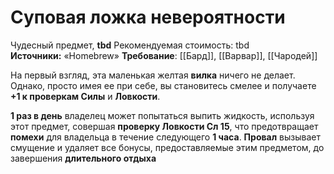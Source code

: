 # Суповая ложка невероятности

Чудесный предмет, **tbd**
Рекомендуемая стоимость: tbd
**Источники:** «Homebrew»
**Требование**: [[Бард]], [[Варвар]], [[Чародей]]

На первый взгляд, эта маленькая желтая **вилка** ничего не делает. Однако, просто имея ее при себе, вы становитесь смелее и получаете **+1 к проверкам Силы** и **Ловкости**.

**1 раз в день** владелец может попытаться выпить жидкость, используя этот предмет, совершая **проверку Ловкости Сл 15**, что предотвращает **помехи** для владельца в течение следующего **1 часа**. **Провал** вызывает смущение и удаляет все бонусы, предоставляемые этим предметом, до завершения **длительного отдыха**